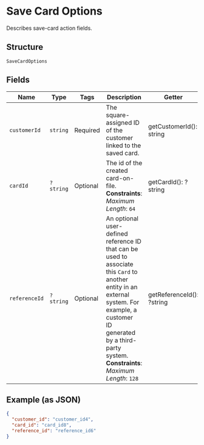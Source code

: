 
# Save Card Options

Describes save-card action fields.

## Structure

`SaveCardOptions`

## Fields

| Name | Type | Tags | Description | Getter | Setter |
|  --- | --- | --- | --- | --- | --- |
| `customerId` | `string` | Required | The square-assigned ID of the customer linked to the saved card. | getCustomerId(): string | setCustomerId(string customerId): void |
| `cardId` | `?string` | Optional | The id of the created card-on-file.<br>**Constraints**: *Maximum Length*: `64` | getCardId(): ?string | setCardId(?string cardId): void |
| `referenceId` | `?string` | Optional | An optional user-defined reference ID that can be used to associate<br>this `Card` to another entity in an external system. For example, a customer<br>ID generated by a third-party system.<br>**Constraints**: *Maximum Length*: `128` | getReferenceId(): ?string | setReferenceId(?string referenceId): void |

## Example (as JSON)

```json
{
  "customer_id": "customer_id4",
  "card_id": "card_id8",
  "reference_id": "reference_id6"
}
```

